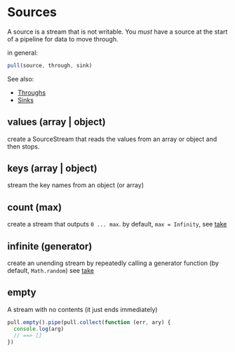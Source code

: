 # Sources

A source is a stream that is not writable.
You *must* have a source at the start of a pipeline
for data to move through.

in general:

``` js
pull(source, through, sink)
```

See also:
* [Throughs](./core-throughs.html)
* [Sinks](./core-sinks.html)

## values (array | object)

create a SourceStream that reads the values from an array or object and then stops.

## keys (array | object)

stream the key names from an object (or array)

## count (max)

create a stream that outputs `0 ... max`.
by default, `max = Infinity`, see
[take](https://github.com/dominictarr/pull-stream/blob/master/docs/throughs.md#take_test)

## infinite (generator)

create an unending stream by repeatedly calling a generator
function (by default, `Math.random`)
see
[take](https://github.com/dominictarr/pull-stream/blob/master/docs/throughs.md#take_test)

## empty

A stream with no contents (it just ends immediately)

``` js
pull.empty().pipe(pull.collect(function (err, ary) {
  console.log(arg)
  // ==> []
})
```

